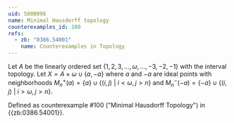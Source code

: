 ```yaml
---
uid: S000098
name: Minimal Hausdorff topology
counterexamples_id: 100
refs:
  - zb: "0386.54001"
    name: Counterexamples in Topology
---
```

Let $A$ be the linearly ordered set $\{1,2,3,\dots,\omega,\dots,-3,-2,-1\}$ with the interval topology. Let $X = A \times \omega \cup \{a, -a\}$ where $a$ and $-a$ are ideal points with neighborhoods $M_n^+(a) = \{a\} \cup \{(i,j)\ |\ i<\omega, j>n\}$ and $M_n^-(-a) = \{-a\}\cup\{(i,j)\ |\ i>\omega,j>n\}$.

Defined as counterexample #100 ("Minimal Hausdorff Topology")
in {{zb:0386.54001}}.
